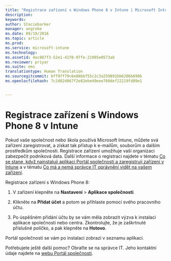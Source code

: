 ```yaml
---
title: "Registrace zařízení s Windows Phone 8 v Intune | Microsoft Intune"
description: 
keywords: 
author: Staciebarker
manager: angrobe
ms.date: 09/19/2016
ms.topic: article
ms.prod: 
ms.service: microsoft-intune
ms.technology: 
ms.assetid: 4ac887f3-52e1-41f0-97fe-21985e0573ab
ms.reviewer: priyar
ms.suite: ems
translationtype: Human Translation
ms.sourcegitcommit: bff97f79c6e88bbf55c2c3a259891bb6206b690b
ms.openlocfilehash: 7c2d82d867f2e82ebe49eee760def22219fd89e1


---
```



# Registrace zařízení s Windows Phone 8 v Intune

Pokud vaše společnost nebo škola používá Microsoft Intune, můžete svá zařízení zaregistrovat, a získat tak přístup k e-mailům, souborům a dalším prostředkům společnosti. Registrace zařízení umožňuje vaší organizaci zabezpečit podniková data. Další informace o registraci najdete v tématu [Co se stane, když nainstaluji aplikaci Portál společnosti a zaregistruji zařízení v Intune](what-happens-if-you-install-the-company-portal-app-and-enroll-your-device-in-intune-windows.md) a v tématu [Co má a nemá správce IT oprávnění vidět na vašem zařízení](what-can-your-it-administrator-see-when-you-enroll-your-device-in-intune-windows.md).


Registrace zařízení s Windows Phone 8:

1.  V zařízení klepněte na **Nastavení** &gt; **Aplikace společnosti**.

2.  Klikněte na **Přidat účet** a potom se přihlaste pomocí svého pracovního účtu.

3.  Po úspěšném přidání účtu by se vám měla zobrazit výzva k instalaci aplikace společnosti nebo centra. Zkontrolujte, že je zaškrtnuté příslušné políčko, a pak klepněte na **Hotovo**.

Portál společnosti se vám po instalaci zobrazí v seznamu aplikací.

Potřebujete ještě další pomoc? Obraťte se na správce IT. Jeho kontaktní údaje najdete na [webu Portál společnosti](http://portal.manage.microsoft.com).





<!--HONumber=Sep16_HO3-->


